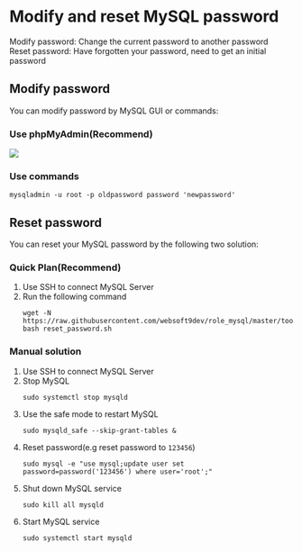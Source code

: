 # Modify and reset MySQL password

Modify password: Change the current password to another password  
Reset password: Have forgotten your password, need to get an initial password

## Modify password

You can modify password by MySQL GUI or commands:

### Use phpMyAdmin(Recommend) 

![](http://libs.websoft9.com/Websoft9/DocsPicture/zh/mysql/websoft9-modifymysqlpw.gif)

### Use commands
```
mysqladmin -u root -p oldpassword password 'newpassword' 
```

## Reset password

You can reset your MySQL password by the following two solution:  

### Quick Plan(Recommend) 

1. Use SSH to connect MySQL Server
2. Run the following command
   ```
   wget -N https://raw.githubusercontent.com/websoft9dev/role_mysql/master/tools/reset_password.sh; bash reset_password.sh
   ```
### Manual solution

1. Use SSH to connect MySQL Server
2. Stop MySQL
   ~~~
   sudo systemctl stop mysqld
   ~~~
3. Use the safe mode to restart MySQL
   ~~~
   sudo mysqld_safe --skip-grant-tables &
   ~~~
4. Reset password(e.g reset password to `123456`)
   ~~~
   sudo mysql -e "use mysql;update user set password=password('123456') where user='root';"
   ~~~
5. Shut down MySQL service
   ~~~
   sudo kill all mysqld
   ~~~ 
6. Start MySQL service
   ~~~
   sudo systemctl start mysqld
   ~~~
